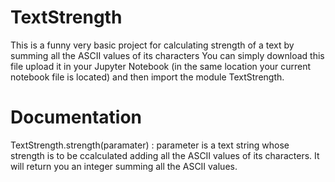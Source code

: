 # TextStrength
This is a funny very basic project for calculating strength of a text by summing all the ASCII values of its characters
You can simply download this file upload it in your Jupyter Notebook (in the same location your current notebook file is located) and then import the module TextStrength.

# Documentation
  TextStrength.strength(paramater)  : parameter is a text string whose strength is to be ccalculated adding all the ASCII values of its characters. It will return you an integer summing all the ASCII values.
